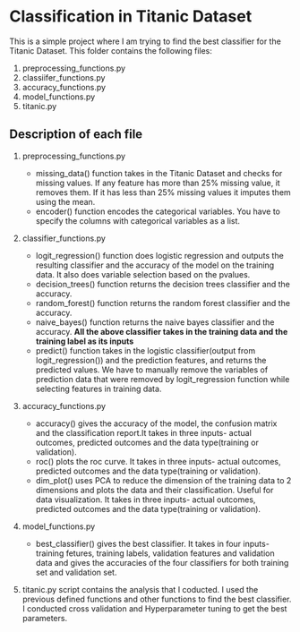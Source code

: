 # Classification in Titanic Dataset #
This is a simple project where I am trying to find the best classifier for the Titanic Dataset. This folder contains the following files:
1. preprocessing_functions.py
2. classiifer_functions.py
3. accuracy_functions.py
4. model_functions.py
5. titanic.py

## Description of each file ##
1. preprocessing_functions.py 
	- missing_data() function takes in the Titanic Dataset and checks for missing values. If 			any feature has more than 25% missing value, it removes them. If it has less than 			25% missing values it imputes them using the mean.
	- encoder() function encodes the categorical variables. You have to specify the columns 		with categorical variables as a list. 

2. classifier_functions.py
	- logit_regression() function does logistic regression and outputs the resulting 			classifier and the accuracy of the model on the training data. It also does 			variable selection based on the pvalues. 
	- decision_trees() function returns the decision trees classifier and the accuracy.
	- random_forest() function returns the random forest classifier and the accuracy.
	- naive_bayes() function returns the naive bayes classifier and the accuracy.
	**All the above classifier takes in the training data and the training label as its 		inputs**
	- predict() function takes in the logistic classifier(output from logit_regression()) and 			the prediction features, and returns the predicted values. We have to manually 			remove the variables of prediction data that were removed by logit_regression 			function while selecting features in training data.

3. accuracy_functions.py
	- accuracy() gives the accuracy of the model, the confusion matrix and the classification 			report.It takes in three inputs- actual outcomes, predicted outcomes and the data 			type(training or validation).
	- roc() plots the roc curve. It takes in three inputs- actual outcomes, predicted outcomes 			and the data type(training or validation).
	- dim_plot() uses PCA to reduce the dimension of the training data to 2 dimensions and 			plots the data and their classification. Useful for data visualization. It takes 			in three inputs- actual outcomes, predicted outcomes and the data type(training or 			validation).

4. model_functions.py
	- best_classifier() gives the best classifier. It takes in four inputs-training fetures, 			training labels, validation features and validation data and gives the accuracies 			of the four classifiers for both training set and validation set.

5. titanic.py script contains the analysis that I coducted. I used the previous defined functions 		and other functions to find the best classifier. I conducted cross validation and 		Hyperparameter tuning to get the best parameters.

